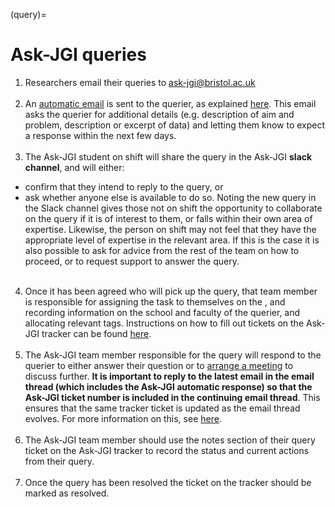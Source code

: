 (query)=
# Ask-JGI queries
1. Researchers email their queries to ask-jgi@bristol.ac.uk
 <br/><br/>
2. An [automatic email](auto-replies) is sent to the querier, as explained [here](auto-replies). This
  email asks the querier for additional
  details (e.g. description of aim and problem, description or excerpt
  of data) and letting them know to expect a response within the next
  few days. 
   <br/><br/>
3. The Ask-JGI student on shift will share the query in the Ask-JGI
  **slack channel**, and will either:
  - confirm that they intend to reply to the query, or
  - ask whether anyone else is available to do so.
  Noting the new query in the Slack channel gives those not on shift
  the opportunity to collaborate on the query if it is of interest to
  them, or falls within their own area of expertise. Likewise, the
  person on shift may not feel that they have the
  appropriate level of expertise in the relevant area. If this is the
  case it is also possible to ask for advice from the rest of the team
  on how to proceed, or to request support to answer the query.
   <br/><br/>
4. Once it has been agreed who will pick up the query,
  that team member is responsible for assigning the task to themselves
  on the [](tracker), and recording information on the school and
  faculty of the querier, and allocating relevant tags. Instructions
  on how to fill out tickets on the Ask-JGI tracker can be found
  [here](tracker). 
   <br/><br/>
5. The Ask-JGI team member responsible for the query will respond to
  the querier to either answer their question or to [arrange a meeting](arranging-meetings)
  to discuss further. **It is important to reply to the latest email
  in the email thread (which includes the Ask-JGI automatic response)
  so that the Ask-JGI ticket number is included in the continuing
  email thread**. This ensures that the same tracker ticket is updated
  as the email thread evolves. For more information on this, see
  [here](ticket_numbers).
   <br/><br/>
6. The Ask-JGI team member should use the notes section of their query
  ticket on the Ask-JGI tracker to record the status and current
  actions from their query. 
   <br/><br/>
7. Once the query has been resolved the ticket on the tracker should be
  marked as resolved.
